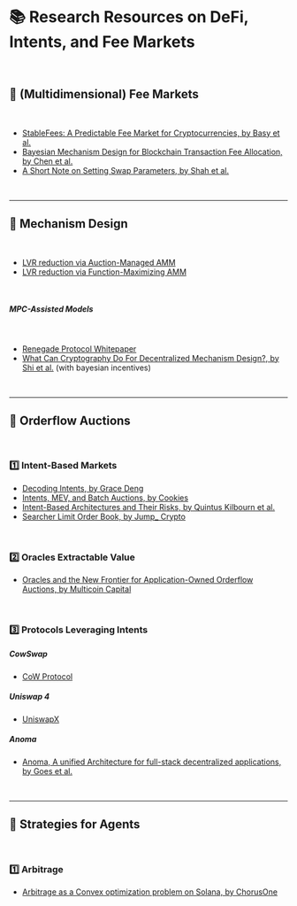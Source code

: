 # 📚 Research Resources on DeFi, Intents, and Fee Markets 

<br>


## 📙 (Multidimensional) Fee Markets

<br>

* [StableFees: A Predictable Fee Market for Cryptocurrencies, by Basy et al.](https://papers.ssrn.com/sol3/papers.cfm?abstract_id=3318327)
* [Bayesian Mechanism Design for Blockchain Transaction Fee Allocation, by Chen et al.](https://papers.ssrn.com/sol3/papers.cfm?abstract_id=4413816)
* [A Short Note on Setting Swap Parameters, by Shah et al.](https://arxiv.org/pdf/2305.10624)

<br>

---

## 📗 Mechanism Design

<br>

* [LVR reduction via Auction-Managed AMM](https://arxiv.org/pdf/2403.03367.pdf)
* [LVR reduction via Function-Maximizing AMM](https://arxiv.org/pdf/2307.02074.pdf)

<br>

##### MPC-Assisted Models

<br>

* [Renegade Protocol Whitepaper](https://www.renegade.fi/whitepaper.pdf)
* [What Can Cryptography Do For Decentralized Mechanism Design?, by Shi et al.](https://arxiv.org/abs/2209.14462) (with bayesian incentives) 

<br>

----

## 📕 Orderflow Auctions 

<br>

### 1️⃣ Intent-Based Markets

* [Decoding Intents, by Grace Deng](https://mirror.xyz/0x592Dd47b24e4CDA75491c6CB023193423964cCcb/ISTQVpZSICAL_oG2dOia-6hdVuEpctENxLWFVv8Cz88)
* [Intents, MEV, and Batch Auctions, by Cookies](https://www.shoal.gg/p/cow-swap-intents-mev-and-batch-auctions)
* [Intent-Based Architectures and Their Risks, by Quintus Kilbourn et al.](https://www.paradigm.xyz/2023/06/intents)
* [Searcher Limit Order Book, by Jump_ Crypto](https://jumpcrypto.com/writing/searcher-limit-order-book/)

<br>

### 2️⃣ Oracles Extractable Value

* [Oracles and the New Frontier for Application-Owned Orderflow Auctions, by Multicoin Capital](https://multicoin.capital/2023/12/14/oracles-and-the-new-frontier-for-application-owned-orderflow-auctions/)

<br>

### 3️⃣ Protocols Leveraging Intents

##### CowSwap

* [CoW Protocol](https://docs.cow.fi/category/concepts)

##### Uniswap 4

* [UniswapX](https://docs.uniswap.org/contracts/uniswapx/overview)


##### Anoma

* [Anoma, A unified Architecture for full-stack decentralized applications, by Goes et al.](https://github.com/anoma/whitepaper/blob/main/whitepaper.pdf)


<br>

---

## 📘 Strategies for Agents

<br>

### 1️⃣ Arbitrage

* [Arbitrage as a Convex optimization problem on Solana, by ChorusOne](https://chorusone.notion.site/Arbitrage-as-a-Convex-optimization-problem-f2490665033f41b6b6d41cfd5196acae)

<br>

